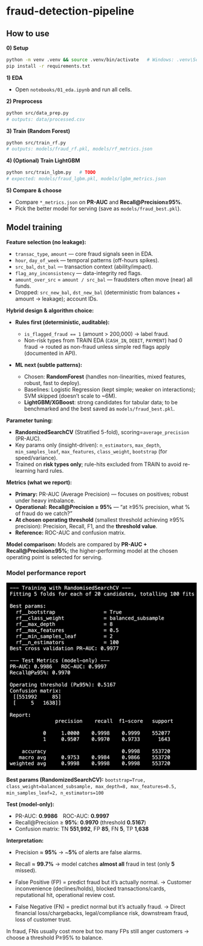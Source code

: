 # fraud-detection-pipeline

## How to use

**0) Setup**

```bash
python -m venv .venv && source .venv/bin/activate   # Windows: .venv\Scripts\activate
pip install -r requirements.txt
```

**1) EDA**

* Open `notebooks/01_eda.ipynb` and run all cells.

**2) Preprocess**

```bash
python src/data_prep.py
# outputs: data/processed.csv
```

**3) Train (Random Forest)**

```bash
python src/train_rf.py
# outputs: models/fraud_rf.pkl, models/rf_metrics.json
```

**4) (Optional) Train LightGBM**

```bash
python src/train_lgbm.py   # TODO
# expected: models/fraud_lgbm.pkl, models/lgbm_metrics.json
```

**5) Compare & choose**

* Compare `*_metrics.json` on **PR-AUC** and **Recall\@Precision≥95%**.
* Pick the better model for serving (save as `models/fraud_best.pkl`).


## Model training

**Feature selection (no leakage):**

* `transac_type`, `amount` — core fraud signals seen in EDA.
* `hour`, `day_of_week` — temporal patterns (off-hours spikes).
* `src_bal`, `dst_bal` — transaction context (ability/impact).
* `flag_any_inconsistency` — data-integrity red flags.
* `amount_over_src` = `amount / src_bal` — fraudsters often move (near) all funds.
* Dropped: `src_new_bal`, `dst_new_bal` (deterministic from balances + amount → leakage); account IDs.

**Hybrid design & algorithm choice:**

* **Rules first (deterministic, auditable):**

  * `is_flagged_fraud == 1` (amount > 200,000) → label fraud.
  * Non-risk types from TRAIN EDA (`CASH_IN`, `DEBIT`, `PAYMENT`) had 0 fraud → routed as non-fraud unless simple red flags apply (documented in API).
* **ML next (subtle patterns):**

  * Chosen: **RandomForest** (handles non-linearities, mixed features, robust, fast to deploy).
  * Baselines: Logistic Regression (kept simple; weaker on interactions); SVM skipped (doesn’t scale to \~6M).
  * **LightGBM/XGBoost**: strong candidates for tabular data; to be benchmarked and the best saved as `models/fraud_best.pkl`.

**Parameter tuning:**

* **RandomizedSearchCV** (Stratified 5-fold), scoring=`average_precision` (PR-AUC).
* Key params only (insight-driven): `n_estimators`, `max_depth`, `min_samples_leaf`, `max_features`, `class_weight`, `bootstrap` (for speed/variance).
* Trained on **risk types only**; rule-hits excluded from TRAIN to avoid re-learning hard rules.

**Metrics (what we report):**

* **Primary:** PR-AUC (Average Precision) — focuses on positives; robust under heavy imbalance.
* **Operational:** **Recall\@Precision ≥ 95%** — “at ≥95% precision, what % of fraud do we catch?”
* **At chosen operating threshold** (smallest threshold achieving ≥95% precision): Precision, Recall, F1, and the **threshold value**.
* **Reference:** ROC-AUC and confusion matrix.

**Model comparison:**
Models are compared by **PR-AUC + Recall\@Precision≥95%**; the higher-performing model at the chosen operating point is selected for serving.

### Model performance report
![RandomForest model performance](images/rf_model_performance.png)

**Best params (RandomizedSearchCV):**
`bootstrap=True, class_weight=balanced_subsample, max_depth=8, max_features=0.5, min_samples_leaf=2, n_estimators=100`

**Test (model-only):**

* PR-AUC: **0.9986** ROC-AUC: **0.9997**
* Recall\@Precision ≥ **95%**: **0.9970** (threshold **0.5167**)
* Confusion matrix: TN **551,992**, FP **85**, FN **5**, TP **1,638**

**Interpretation:**

* Precision ≈ **95%** → \~**5%** of alerts are false alarms.
* Recall ≈ **99.7%** → model catches **almost all** fraud in test (only **5** missed).

* False Positive (FP) = predict fraud but it’s actually normal.
 → Customer inconvenience (declines/holds), blocked transactions/cards, reputational hit, operational review cost.

* False Negative (FN) = predict normal but it’s actually fraud.
 → Direct financial loss/chargebacks, legal/compliance risk, downstream fraud, loss of customer trust.

In fraud, FNs usually cost more but too many FPs still anger customers → choose a threshold P≥95% to balance.